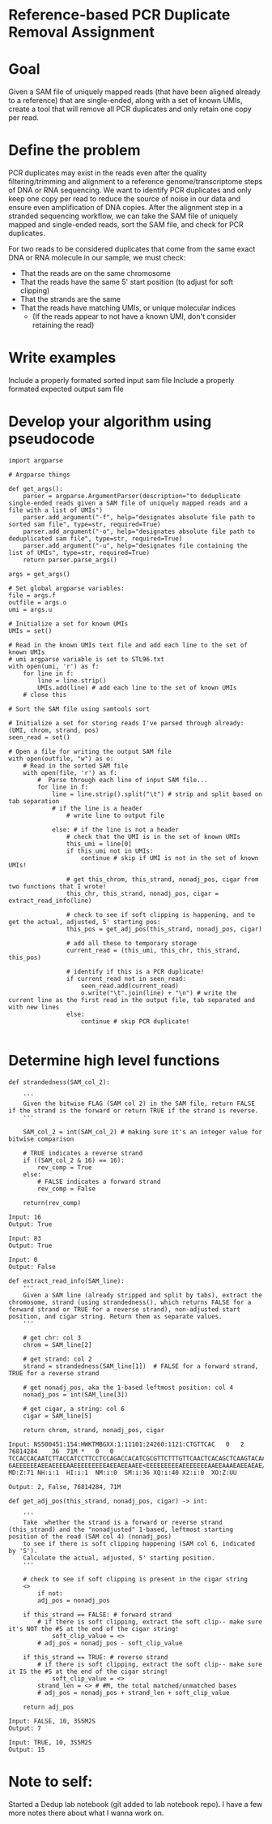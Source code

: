 # Reference-based PCR Duplicate Removal Assignment

# Goal
Given a SAM file of uniquely mapped reads (that have been aligned already to a reference) that are single-ended, along with a set of known UMIs, create a tool that will remove all PCR duplicates and only retain one copy per read.

# Define the problem
PCR duplicates may exist in the reads even after the quality filtering/trimming and alignment to a reference genome/transcriptome steps of DNA or RNA sequencing. We want to identify PCR duplicates and only keep one copy per read to reduce the source of noise in our data and ensure even amplification of DNA copies. After the alignment step in a stranded sequencing workflow, we can take the SAM file of uniquely mapped and single-ended reads, sort the SAM file, and check for PCR duplicates.

For two reads to be considered duplicates that come from the same exact DNA or RNA molecule in our sample, we must check:
- That the reads are on the same chromosome
- That the reads have the same 5' start position (to adjust for soft clipping)
- That the strands are the same
- That the reads have matching UMIs, or unique molecular indices
    - (If the reads appear to not have a known UMI, don't consider retaining the read)

# Write examples
Include a properly formated sorted input sam file
Include a properly formated expected output sam file

# Develop your algorithm using pseudocode

```
import argparse

# Argparse things

def get_args():
    parser = argparse.ArgumentParser(description="to deduplicate single-ended reads given a SAM file of uniquely mapped reads and a file with a list of UMIs")
    parser.add_argument("-f", help="designates absolute file path to sorted sam file", type=str, required=True)
    parser.add_argument("-o", help="designates absolute file path to deduplicated sam file", type=str, required=True)
    parser.add_argument("-u", help="designates file containing the list of UMIs", type=str, required=True)
    return parser.parse_args()

args = get_args()

# Set global argparse variables:
file = args.f
outfile = args.o
umi = args.u

# Initialize a set for known UMIs
UMIs = set()

# Read in the known UMIs text file and add each line to the set of known UMIs
# umi argparse variable is set to STL96.txt
with open(umi, 'r') as f:
    for line in f:
        line = line.strip()
        UMIs.add(line) # add each line to the set of known UMIs
    # close this

# Sort the SAM file using samtools sort

# Initialize a set for storing reads I've parsed through already: (UMI, chrom, strand, pos)
seen_read = set()

# Open a file for writing the output SAM file
with open(outfile, "w") as o:
    # Read in the sorted SAM file
    with open(file, 'r') as f:
        #  Parse through each line of input SAM file...
        for line in f:
            line = line.strip().split("\t") # strip and split based on tab separation
            # if the line is a header
                # write line to output file
            
            else: # if the line is not a header
                # check that the UMI is in the set of known UMIs
                this_umi = line[0]
                if this_umi not in UMIs:
                    continue # skip if UMI is not in the set of known UMIs!

                # get this_chrom, this_strand, nonadj_pos, cigar from two functions that I wrote!
                this_chr, this_strand, nonadj_pos, cigar = extract_read_info(line)

                # check to see if soft clipping is happening, and to get the actual, adjusted, 5' starting pos:
                this_pos = get_adj_pos(this_strand, nonadj_pos, cigar)
            
                # add all these to temporary storage
                current_read = (this_umi, this_chr, this_strand, this_pos)

                # identify if this is a PCR duplicate!
                if current_read not in seen_read:
                    seen_read.add(current_read)
                    o.write("\t".join(line) + "\n") # write the current line as the first read in the output file, tab separated and with new lines
                else:
                    continue # skip PCR duplicate!
        
```


# Determine high level functions

```
def strandedness(SAM_col_2):

    '''
    Given the bitwise FLAG (SAM col 2) in the SAM file, return FALSE if the strand is the forward or return TRUE if the strand is reverse.
    '''

    SAM_col_2 = int(SAM_col_2) # making sure it's an integer value for bitwise comparison

    # TRUE indicates a reverse strand
    if ((SAM_col_2 & 16) == 16):
        rev_comp = True
    else:
        # FALSE indicates a forward strand
        rev_comp = False

    return(rev_comp)

Input: 16
Output: True

Input: 83
Output: True

Input: 0
Output: False
```

```
def extract_read_info(SAM_line):
    '''
    Given a SAM line (already stripped and split by tabs), extract the chromosome, strand (using strandedness(), which returns FALSE for a forward strand or TRUE for a reverse strand), non-adjusted start position, and cigar string. Return them as separate values.
    '''

    # get chr: col 3
    chrom = SAM_line[2]

    # get strand: col 2
    strand = strandedness(SAM_line[1])  # FALSE for a forward strand, TRUE for a reverse strand

    # get nonadj_pos, aka the 1-based leftmost position: col 4
    nonadj_pos = int(SAM_line[3])

    # get cigar, a string: col 6
    cigar = SAM_line[5]

    return chrom, strand, nonadj_pos, cigar

Input: NS500451:154:HWKTMBGXX:1:11101:24260:1121:CTGTTCAC	0	2	76814284	36	71M	*	0	0	TCCACCACAATCTTACCATCCTTCCTCCAGACCACATCGCGTTCTTTGTTCAACTCACAGCTCAAGTACAA	6AEEEEEEAEEAEEEEAAEEEEEEEEEAEEAEEAAEE<EEEEEEEEEAEEEEEEEAAEEAAAEAEEAEAE/	MD:Z:71	NH:i:1	HI:i:1	NM:i:0	SM:i:36	XQ:i:40	X2:i:0	XO:Z:UU

Output: 2, False, 76814284, 71M
```

```
def get_adj_pos(this_strand, nonadj_pos, cigar) -> int:

    '''
    Take  whether the strand is a forward or reverse strand (this_strand) and the "nonadjusted" 1-based, leftmost starting position of the read (SAM col 4) (nonadj_pos)
    to see if there is soft clipping happening (SAM col 6, indicated by 'S'). 
    Calculate the actual, adjusted, 5' starting position.
    '''
    
    # check to see if soft clipping is present in the cigar string
    <>
        if not:
        adj_pos = nonadj_pos

    if this_strand == FALSE: # forward strand
        # if there is soft clipping, extract the soft clip-- make sure it's NOT the #S at the end of the cigar string!
            soft_clip_value = <>
        # adj_pos = nonadj_pos - soft_clip_value
    
    if this_strand == TRUE: # reverse strand
        # if there is soft clipping, extract the soft clip-- make sure it IS the #S at the end of the cigar string!
            soft_clip_value = <>
        strand_len = <> # #M, the total matched/unmatched bases
        # adj_pos = nonadj_pos + strand_len + soft_clip_value

    return adj_pos

Input: FALSE, 10, 3S5M2S
Output: 7

Input: TRUE, 10, 3S5M2S
Output: 15
```
# Note to self:
Started a Dedup lab notebook (git added to lab notebook repo). I have a few more notes there about what I wanna work on.